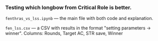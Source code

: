 ### Testing which longbow from Critical Role is better.
`fenthras_vs_lss.ipynb` &mdash; the main file with both code and explanation. 

`fen_lss.csv` &mdash; a CSV with results in the format "setting parameters -> winner". Columns: Rounds, Target AC, STR save, Winner  
